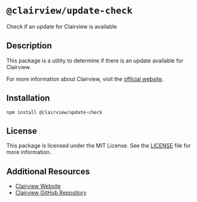 # `@clairview/update-check`

Check if an update for Clairview is available

## Description

This package is a utility to determine if there is an update available for Clairview.

For more information about Clairview, visit the [official website](https://clairview.io).

## Installation

```shell
npm install @clairview/update-check
```

## License

This package is licensed under the MIT License. See the
[LICENSE](https://github.com/clairview/clairview/blob/main/packages/update-check/license) file for more information.

## Additional Resources

- [Clairview Website](https://clairview.io)
- [Clairview GitHub Repository](https://github.com/clairview/clairview)
